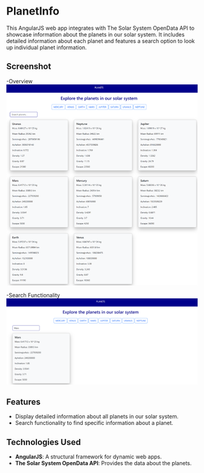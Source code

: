 # PlanetInfo

This AngularJS web app integrates with The Solar System OpenData API to showcase information about the planets in our solar system. It includes detailed information about each planet and features a search option to look up individual planet information.

## Screenshot

-Overview
![PlanetInfo](PlanetInfo/assets/Picture1.png)

-Search Functionality
![PlanetInfo](PlanetInfo/assets/Picture2.png)

## Features

- Display detailed information about all planets in our solar system.
- Search functionality to find specific information about a planet.

## Technologies Used

- **AngularJS**: A structural framework for dynamic web apps.
- **The Solar System OpenData API**: Provides the data about the planets.
